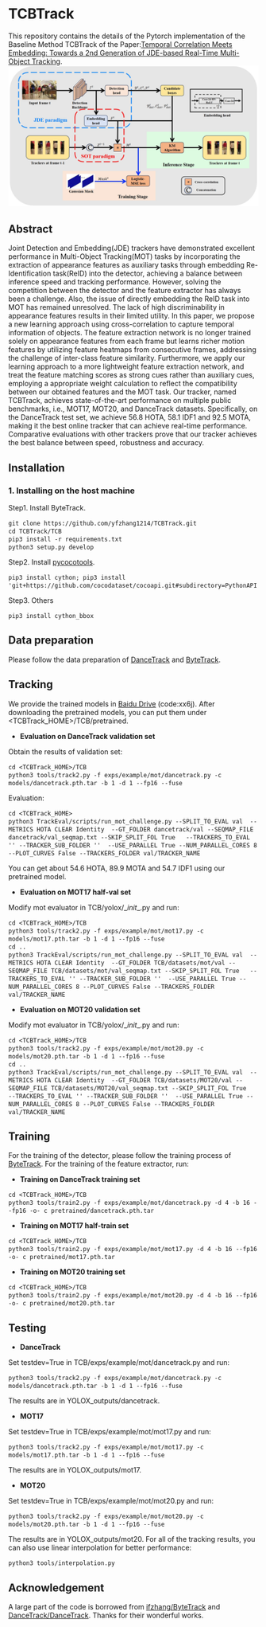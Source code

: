 # TCBTrack

This repository contains the details of the Pytorch implementation of the Baseline Method TCBTrack of the Paper:[Temporal Correlation Meets Embedding: Towards a 2nd Generation of JDE-based Real-Time Multi-Object Tracking](https://arxiv.org/abs/2407.14086).
![](assets/model.png)

## Abstract

Joint Detection and Embedding(JDE) trackers have demonstrated excellent performance in Multi-Object Tracking(MOT) tasks by incorporating the extraction of appearance features as auxiliary tasks through embedding Re-Identification task(ReID) into the detector, achieving a balance between inference speed and tracking performance. However, solving the competition between the detector and the feature extractor has always been a challenge. Also, the issue of directly embedding the ReID task into MOT has remained unresolved. The lack of high discriminability in appearance features results in their limited utility. In this paper, we propose a new learning approach using cross-correlation to capture temporal information of objects. The feature extraction network is no longer trained solely on appearance features from each frame but learns richer motion features by utilizing feature heatmaps from consecutive frames, addressing the challenge of inter-class feature similarity. Furthermore, we apply our learning approach to a more lightweight feature extraction network, and treat the feature matching scores as strong cues rather than auxiliary cues, employing a appropriate weight calculation to reflect the compatibility between our obtained features and the MOT task. Our tracker, named TCBTrack, achieves state-of-the-art performance on multiple public benchmarks, i.e., MOT17, MOT20, and DanceTrack datasets. Specifically, on the DanceTrack test set, we achieve 56.8 HOTA, 58.1 IDF1 and 92.5 MOTA, making it the best online tracker that can achieve real-time performance. Comparative evaluations with other trackers prove that our tracker achieves the best balance between speed, robustness and accuracy.


## Installation
### 1. Installing on the host machine
Step1. Install ByteTrack.
```shell
git clone https://github.com/yfzhang1214/TCBTrack.git
cd TCBTrack/TCB
pip3 install -r requirements.txt
python3 setup.py develop
```

Step2. Install [pycocotools](https://github.com/cocodataset/cocoapi).

```shell
pip3 install cython; pip3 install 'git+https://github.com/cocodataset/cocoapi.git#subdirectory=PythonAPI'
```

Step3. Others
```shell
pip3 install cython_bbox
```

## Data preparation
Please follow the data preparation of [DanceTrack](https://github.com/DanceTrack/DanceTrack) and [ByteTrack](https://github.com/ifzhang/ByteTrack).

## Tracking
We provide the trained models in [Baidu Drive](https://pan.baidu.com/s/1oOc9-GGXzYBVBcrLaFjFoQ) (code:xx6j). After downloading the pretrained models, you can put them under <TCBTrack_HOME>/TCB/pretrained.

* **Evaluation on DanceTrack validation set**

Obtain the results of validation set:
```shell
cd <TCBTrack_HOME>/TCB
python3 tools/track2.py -f exps/example/mot/dancetrack.py -c models/dancetrack.pth.tar -b 1 -d 1 --fp16 --fuse
```

Evaluation:


```shell
cd <TCBTrack_HOME>
python3 TrackEval/scripts/run_mot_challenge.py --SPLIT_TO_EVAL val  --METRICS HOTA CLEAR Identity  --GT_FOLDER dancetrack/val --SEQMAP_FILE dancetrack/val_seqmap.txt --SKIP_SPLIT_FOL True   --TRACKERS_TO_EVAL '' --TRACKER_SUB_FOLDER ''  --USE_PARALLEL True --NUM_PARALLEL_CORES 8 --PLOT_CURVES False --TRACKERS_FOLDER val/TRACKER_NAME 
```

You can get about 54.6 HOTA, 89.9 MOTA and 54.7 IDF1 using our pretrained model.

* **Evaluation on MOT17 half-val set**

Modify mot evaluator in TCB/yolox/\__init__.py and run:
```shell
cd <TCBTrack_HOME>/TCB
python3 tools/track2.py -f exps/example/mot/mot17.py -c models/mot17.pth.tar -b 1 -d 1 --fp16 --fuse
cd ..
python3 TrackEval/scripts/run_mot_challenge.py --SPLIT_TO_EVAL val  --METRICS HOTA CLEAR Identity  --GT_FOLDER TCB/datasets/mot/val --SEQMAP_FILE TCB/datasets/mot/val_seqmap.txt --SKIP_SPLIT_FOL True   --TRACKERS_TO_EVAL '' --TRACKER_SUB_FOLDER ''  --USE_PARALLEL True --NUM_PARALLEL_CORES 8 --PLOT_CURVES False --TRACKERS_FOLDER val/TRACKER_NAME 
```
* **Evaluation on MOT20 validation set**

Modify mot evaluator in TCB/yolox/\__init__.py and run:
```shell
cd <TCBTrack_HOME>/TCB
python3 tools/track2.py -f exps/example/mot/mot20.py -c models/mot20.pth.tar -b 1 -d 1 --fp16 --fuse
cd ..
python3 TrackEval/scripts/run_mot_challenge.py --SPLIT_TO_EVAL val  --METRICS HOTA CLEAR Identity  --GT_FOLDER TCB/datasets/MOT20/val --SEQMAP_FILE TCB/datasets/MOT20/val_seqmap.txt --SKIP_SPLIT_FOL True   --TRACKERS_TO_EVAL '' --TRACKER_SUB_FOLDER ''  --USE_PARALLEL True --NUM_PARALLEL_CORES 8 --PLOT_CURVES False --TRACKERS_FOLDER val/TRACKER_NAME 
```

## Training
For the training of the detector, please follow the training process of [ByteTrack](https://github.com/ifzhang/ByteTrack). For the training of the feature extractor, run:
* **Training on DanceTrack training set**
```shell
cd <TCBTrack_HOME>/TCB
python3 tools/train2.py -f exps/example/mot/dancetrack.py -d 4 -b 16 --fp16 -o- c pretrained/dancetrack.pth.tar
```
* **Training on MOT17 half-train set**
```shell
cd <TCBTrack_HOME>/TCB
python3 tools/train2.py -f exps/example/mot/mot17.py -d 4 -b 16 --fp16 -o- c pretrained/mot17.pth.tar
```
* **Training on MOT20 training set**
```shell
cd <TCBTrack_HOME>/TCB
python3 tools/train2.py -f exps/example/mot/mot20.py -d 4 -b 16 --fp16 -o- c pretrained/mot20.pth.tar
```

## Testing
* **DanceTrack**

Set testdev=True in TCB/exps/example/mot/dancetrack.py and run:
```shell
python3 tools/track2.py -f exps/example/mot/dancetrack.py -c models/dancetrack.pth.tar -b 1 -d 1 --fp16 --fuse
```
The results are in YOLOX_outputs/dancetrack. 
* **MOT17**

Set testdev=True in TCB/exps/example/mot/mot17.py and run:
```shell
python3 tools/track2.py -f exps/example/mot/mot17.py -c models/mot17.pth.tar -b 1 -d 1 --fp16 --fuse
```
The results are in YOLOX_outputs/mot17.
* **MOT20**

Set testdev=True in TCB/exps/example/mot/mot20.py and run:
```shell
python3 tools/track2.py -f exps/example/mot/mot20.py -c models/mot20.pth.tar -b 1 -d 1 --fp16 --fuse
```
The results are in YOLOX_outputs/mot20. For all of the tracking results, you can also use linear interpolation for better performance:
```shell
python3 tools/interpolation.py
```

## Acknowledgement
A large part of the code is borrowed from [ifzhang/ByteTrack](https://github.com/ifzhang/ByteTrack) and [DanceTrack/DanceTrack](https://github.com/DanceTrack/DanceTrack). Thanks for their wonderful works.
